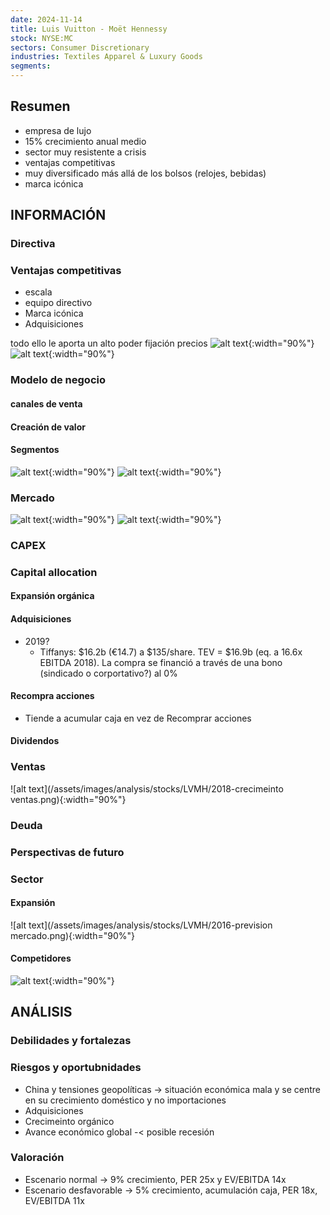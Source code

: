 ```yaml
---
date: 2024-11-14
title: Luis Vuitton - Moët Hennessy
stock: NYSE:MC
sectors: Consumer Discretionary
industries: Textiles Apparel & Luxury Goods
segments: 
---
```


## Resumen
- empresa de lujo
- 15% crecimiento anual medio
- sector muy resistente a crisis
- ventajas competitivas
- muy diversificado más allá de los bolsos (relojes, bebidas)
- marca icónica

## INFORMACIÓN
### Directiva

### Ventajas competitivas
- escala
- equipo directivo
- Marca icónica
- Adquisiciones

todo ello le aporta un alto poder fijación precios
![alt text](/assets/images/analysis/stocks/LVMH/2018-poder-fijacion-precios.png){:width="90%"} 
![alt text](/assets/images/analysis/stocks/LVMH/2018-poder-fijacion-precios2.png){:width="90%"} 
### Modelo de negocio
#### canales de venta
#### Creación de valor
#### Segmentos
![alt text](/assets/images/analysis/stocks/LVMH/2023-segmentos.png){:width="90%"} 
![alt text](/assets/images/analysis/stocks/LVMH/2023-marcas.png){:width="90%"} 
### Mercado
![alt text](/assets/images/analysis/stocks/macro/2012-crecimeinto-riqueza-mundial.png){:width="90%"} 
![alt text](/assets/images/analysis/stocks/LVMH/2023-diversificacion-mercado.png){:width="90%"} 
### CAPEX

### Capital allocation
#### Expansión orgánica
#### Adquisiciones

- 2019? 
    -  Tiffanys: $16.2b (€14.7) a $135/share. TEV = $16.9b (eq. a 16.6x  EBITDA 2018). La compra se financió a través de una bono (sindicado o corportativo?) al 0%
#### Recompra acciones
- Tiende a acumular caja en vez de Recomprar acciones
#### Dividendos

### Ventas
![alt text](/assets/images/analysis/stocks/LVMH/2018-crecimeinto ventas.png){:width="90%"} 
### Deuda

### Perspectivas de futuro

### Sector
#### Expansión
![alt text](/assets/images/analysis/stocks/LVMH/2016-prevision mercado.png){:width="90%"} 
#### Competidores
![alt text](/assets/images/analysis/stocks/LVMH/2016-competencia.png){:width="90%"} 
## ANÁLISIS
### Debilidades y fortalezas
### Riesgos y oportubnidades
- China y tensiones geopolíticas -> situación económica mala y se centre en su crecimiento doméstico y no importaciones
- Adquisiciones
- Crecimeinto orgánico
- Avance económico global -< posible recesión
### Valoración 

- Escenario normal -> 9% crecimiento, PER 25x y EV/EBITDA 14x
- Escenario desfavorable -> 5% crecimiento, acumulación caja, PER 18x, EV/EBITDA 11x

